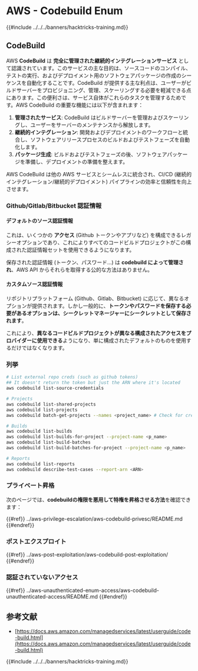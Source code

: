 # AWS - Codebuild Enum

{{#include ../../../banners/hacktricks-training.md}}

## CodeBuild

AWS **CodeBuild** は **完全に管理された継続的インテグレーションサービス** として認識されています。このサービスの主な目的は、ソースコードのコンパイル、テストの実行、およびデプロイメント用のソフトウェアパッケージの作成のシーケンスを自動化することです。CodeBuild が提供する主な利点は、ユーザーがビルドサーバーをプロビジョニング、管理、スケーリングする必要を軽減できる点にあります。この便利さは、サービス自体がこれらのタスクを管理するためです。AWS CodeBuild の重要な機能には以下が含まれます：

1. **管理されたサービス**: CodeBuild はビルドサーバーを管理およびスケーリングし、ユーザーをサーバーのメンテナンスから解放します。
2. **継続的インテグレーション**: 開発およびデプロイメントのワークフローと統合し、ソフトウェアリリースプロセスのビルドおよびテストフェーズを自動化します。
3. **パッケージ生成**: ビルドおよびテストフェーズの後、ソフトウェアパッケージを準備し、デプロイメントの準備を整えます。

AWS CodeBuild は他の AWS サービスとシームレスに統合され、CI/CD (継続的インテグレーション/継続的デプロイメント) パイプラインの効率と信頼性を向上させます。

### **Github/Gitlab/Bitbucket 認証情報**

#### **デフォルトのソース認証情報**

これは、いくつかの **アクセス** (Github トークンやアプリなど) を構成できるレガシーオプションであり、これによりすべてのコードビルドプロジェクトがこの構成された認証情報セットを使用できるようになります。

保存された認証情報 (トークン、パスワード...) は **codebuild によって管理され**、AWS API からそれらを取得する公的な方法はありません。

#### カスタムソース認証情報

リポジトリプラットフォーム (Github、Gitlab、Bitbucket) に応じて、異なるオプションが提供されます。しかし一般的に、**トークンやパスワードを保存する必要があるオプションは、シークレットマネージャーにシークレットとして保存されます**。

これにより、**異なるコードビルドプロジェクトが異なる構成されたアクセスをプロバイダーに使用できる**ようになり、単に構成されたデフォルトのものを使用するだけではなくなります。

### 列挙
```bash
# List external repo creds (such as github tokens)
## It doesn't return the token but just the ARN where it's located
aws codebuild list-source-credentials

# Projects
aws codebuild list-shared-projects
aws codebuild list-projects
aws codebuild batch-get-projects --names <project_name> # Check for creds in env vars

# Builds
aws codebuild list-builds
aws codebuild list-builds-for-project --project-name <p_name>
aws codebuild list-build-batches
aws codebuild list-build-batches-for-project --project-name <p_name>

# Reports
aws codebuild list-reports
aws codebuild describe-test-cases --report-arn <ARN>
```
### プライベート昇格

次のページでは、**codebuildの権限を悪用して特権を昇格させる方法**を確認できます：

{{#ref}}
../aws-privilege-escalation/aws-codebuild-privesc/README.md
{{#endref}}

### ポストエクスプロイト

{{#ref}}
../aws-post-exploitation/aws-codebuild-post-exploitation/
{{#endref}}

### 認証されていないアクセス

{{#ref}}
../aws-unauthenticated-enum-access/aws-codebuild-unauthenticated-access/README.md
{{#endref}}

## 参考文献

- [https://docs.aws.amazon.com/managedservices/latest/userguide/code-build.html](https://docs.aws.amazon.com/managedservices/latest/userguide/code-build.html)

{{#include ../../../banners/hacktricks-training.md}}
